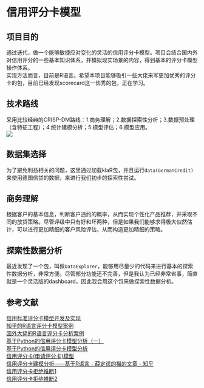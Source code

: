 
# 信用评分卡模型

## 项目目的
通过迭代，做一个能够敏捷应对变化的灵活的信用评分卡模型。项目会结合国内外对信用评分的一些基本知识体系，并模拟现实场景的内容，得到基本的评分卡模型操作体系。  
实现方法而言，目前是R语言。希望本项目能够吸引一些大佬来写更加优秀的评分卡的包，目前已经发现scorecard这一优秀的包，正在学习。

## 技术路线 
采用比较经典的CRISP-DM路线：1.商务理解；2.数据探索性分析；3.数据预处理（含特征工程）；4.统计建模分析；5.模型评估；6.模型应用。  
![](https://www.ibm.com/developerworks/cn/data/library/techarticle/dm-1312datapreparation/figures/CRISP-DM.gif)

## 数据集选择
为了避免利益相关的问题，这里通过加载klaR包，并且运行`data(GermanCredit)`来使用德国信贷的数据，来进行我们初步的探索性尝试。

## 商务理解
根据客户的基本信息，判断客户违约的概率，从而实现个性化产品推荐，并采取不同的放贷策略。尽管评级中只有好和坏两种，但是如果我们能够求得极大似然估计，可以进行更加精细的客户风险评估，从而构造更加精细的策略。

## 探索性数据分析
最近发现了一个包，叫做`DataExplorer`，能够用尽量少的代码来进行基本的探索性数据分析，非常方便。尽管部分功能还不完善，但是我认为已经非常省事，简直就是一个灵活版的dashboard，因此我会用这个包来做探索性数据分析。

## 参考文献
[信用标准评分卡模型开发及实现](https://blog.csdn.net/lll1528238733/article/details/76602006)  
[知乎的R语言评分卡模型案例](https://zhuanlan.zhihu.com/p/28322270)  
[国外大佬的R语言评分卡分析案例](https://artemiorimando.com/2018/02/18/scorecard-building-part-i-introduction/)  
[基于Python的信用评分卡模型分析（一）](https://www.jianshu.com/p/f931a4df202c)  
[基于Python的信用评分卡模型分析](https://zhuanlan.zhihu.com/p/35284849)  
[信用评分卡(申请评分卡)模型](https://zhuanlan.zhihu.com/p/46642169)  
[信用评分卡建模分析——基于R语言 - 薛定谔的猫的文章 - 知乎](https://zhuanlan.zhihu.com/p/29676042)  
[信用评分卡拒绝推断1](https://zhuanlan.zhihu.com/p/51927257)  
[信用评分卡拒绝推断2](https://zhuanlan.zhihu.com/p/46090290)
